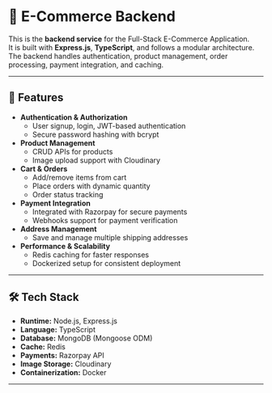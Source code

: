 # 🛒 E-Commerce Backend

This is the **backend service** for the Full-Stack E-Commerce Application.  
It is built with **Express.js**, **TypeScript**, and follows a modular architecture.  
The backend handles authentication, product management, order processing, payment integration, and caching.

---

## 🚀 Features

- **Authentication & Authorization**
  - User signup, login, JWT-based authentication
  - Secure password hashing with bcrypt
- **Product Management**
  - CRUD APIs for products
  - Image upload support with Cloudinary
- **Cart & Orders**
  - Add/remove items from cart
  - Place orders with dynamic quantity
  - Order status tracking
- **Payment Integration**
  - Integrated with Razorpay for secure payments
  - Webhooks support for payment verification
- **Address Management**
  - Save and manage multiple shipping addresses
- **Performance & Scalability**
  - Redis caching for faster responses
  - Dockerized setup for consistent deployment

---

## 🛠️ Tech Stack

- **Runtime:** Node.js, Express.js  
- **Language:** TypeScript  
- **Database:** MongoDB (Mongoose ODM)  
- **Cache:** Redis  
- **Payments:** Razorpay API  
- **Image Storage:** Cloudinary  
- **Containerization:** Docker  

---

 

